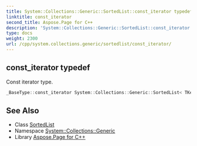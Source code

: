 ```yaml
---
title: System::Collections::Generic::SortedList::const_iterator typedef
linktitle: const_iterator
second_title: Aspose.Page for C++
description: 'System::Collections::Generic::SortedList::const_iterator typedef. Const iterator type in C++.'
type: docs
weight: 2300
url: /cpp/system.collections.generic/sortedlist/const_iterator/
---
```

## const_iterator typedef


Const iterator type.

```cpp
_BaseType::const_iterator System::Collections::Generic::SortedList< TKey, TValue >::const_iterator
```

## See Also

* Class [SortedList](../)
* Namespace [System::Collections::Generic](../../)
* Library [Aspose.Page for C++](../../../)
